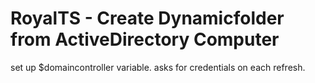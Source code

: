 # RoyalTS - Create Dynamicfolder from ActiveDirectory Computer
set up $domaincontroller variable.
asks for credentials on each refresh.
